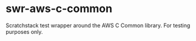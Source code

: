 # swr-aws-c-common
Scratchstack test wrapper around the AWS C Common library. For testing purposes only.
